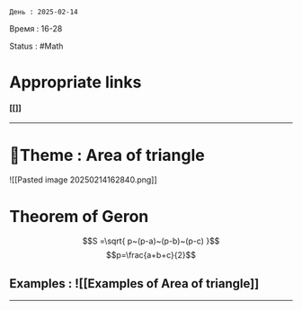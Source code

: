 	День : 2025-02-14 
Время : 16-28

Status : #Math  


# Appropriate links
#### [[]]

---

# 📏Theme : Area of triangle



![[Pasted image 20250214162840.png]]


# Theorem of Geron


$$S =\sqrt{ p~(p-a)~(p-b)~(p-c) }$$
$$p=\frac{a+b+c}{2}$$




## Examples : ![[Examples of Area of triangle]]


---
